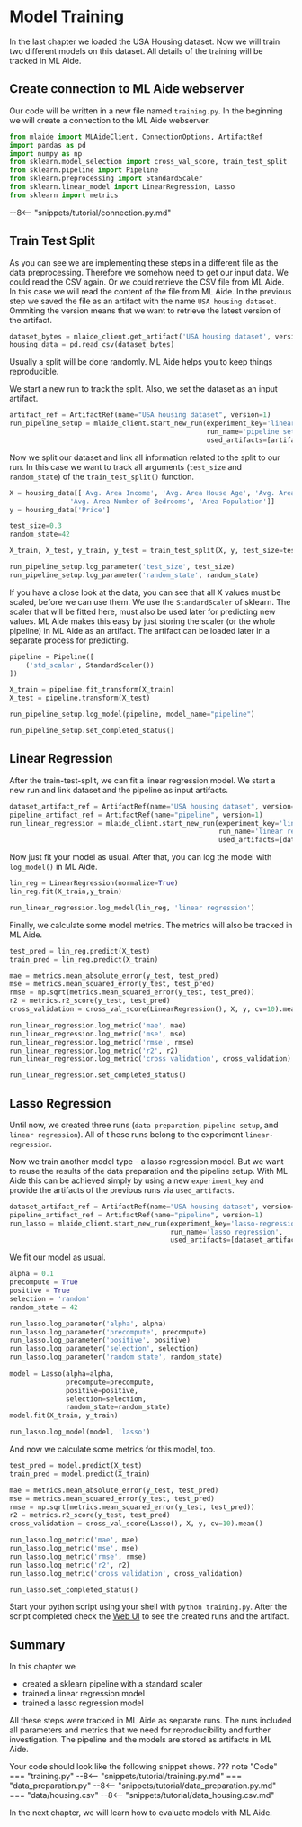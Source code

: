 # Model Training

In the last chapter we loaded the USA Housing dataset. Now we will train two different
models on this dataset. All details of the training will be tracked in ML Aide.

## Create connection to ML Aide webserver
Our code will be written in a new file named `training.py`. In the beginning
we will create a connection to the ML Aide webserver.
```python
from mlaide import MLAideClient, ConnectionOptions, ArtifactRef
import pandas as pd
import numpy as np
from sklearn.model_selection import cross_val_score, train_test_split
from sklearn.pipeline import Pipeline
from sklearn.preprocessing import StandardScaler
from sklearn.linear_model import LinearRegression, Lasso
from sklearn import metrics
```
--8<-- "snippets/tutorial/connection.py.md"

## Train Test Split
As you can see we are implementing these steps in a different file as the data preprocessing.
Therefore we somehow need to get our input data. We could read the CSV again. Or we could
retrieve the CSV file from ML Aide. In this case we will read the content of the file from 
ML Aide. In the previous step we saved the file as an artifact with the name `USA housing dataset`.
Ommiting the version means that we want to retrieve the latest version of the artifact.
```python
dataset_bytes = mlaide_client.get_artifact('USA housing dataset', version=None).load('data/housing.csv')
housing_data = pd.read_csv(dataset_bytes)
```

Usually a split will be done randomly. ML Aide helps you to keep things reproducible.

We start a new run to track the split. Also, we set the dataset as an input artifact.

```python
artifact_ref = ArtifactRef(name="USA housing dataset", version=1)
run_pipeline_setup = mlaide_client.start_new_run(experiment_key='linear-regression', 
                                                 run_name='pipeline setup', 
                                                 used_artifacts=[artifact_ref])
```

Now we split our dataset and link all information related to the split to our run.
In this case we want to track all arguments (`test_size` and `random_state`) of the 
`train_test_split()` function.

```python
X = housing_data[['Avg. Area Income', 'Avg. Area House Age', 'Avg. Area Number of Rooms',
               'Avg. Area Number of Bedrooms', 'Area Population']]
y = housing_data['Price']

test_size=0.3
random_state=42

X_train, X_test, y_train, y_test = train_test_split(X, y, test_size=test_size, random_state=random_state)

run_pipeline_setup.log_parameter('test_size', test_size)
run_pipeline_setup.log_parameter('random_state', random_state)
```

If you have a close look at the data, you can see that all X values must be scaled, before we can use them.
We use the `StandardScaler` of sklearn. The scaler that will be fitted here, must also be used later for 
predicting new values. ML Aide makes this easy by just storing the scaler (or the whole pipeline) in
ML Aide as an artifact. The artifact can be loaded later in a separate process for predicting.

```python
pipeline = Pipeline([
    ('std_scalar', StandardScaler())
])

X_train = pipeline.fit_transform(X_train)
X_test = pipeline.transform(X_test)

run_pipeline_setup.log_model(pipeline, model_name="pipeline")

run_pipeline_setup.set_completed_status()
```

## Linear Regression
After the train-test-split, we can fit a linear regression model. We start a new run and 
link dataset and the pipeline as input artifacts.

```python
dataset_artifact_ref = ArtifactRef(name="USA housing dataset", version=1)
pipeline_artifact_ref = ArtifactRef(name="pipeline", version=1)
run_linear_regression = mlaide_client.start_new_run(experiment_key='linear-regression',
                                                    run_name='linear regression',
                                                    used_artifacts=[dataset_artifact_ref, pipeline_artifact_ref])
```

Now just fit your model as usual. After that, you can log the model with `log_model()` in ML Aide.

```python
lin_reg = LinearRegression(normalize=True)
lin_reg.fit(X_train,y_train)

run_linear_regression.log_model(lin_reg, 'linear regression')
```

Finally, we calculate some model metrics. The metrics will also be tracked in ML Aide.

```python
test_pred = lin_reg.predict(X_test)
train_pred = lin_reg.predict(X_train)

mae = metrics.mean_absolute_error(y_test, test_pred)
mse = metrics.mean_squared_error(y_test, test_pred)
rmse = np.sqrt(metrics.mean_squared_error(y_test, test_pred))
r2 = metrics.r2_score(y_test, test_pred)
cross_validation = cross_val_score(LinearRegression(), X, y, cv=10).mean()

run_linear_regression.log_metric('mae', mae)
run_linear_regression.log_metric('mse', mse)
run_linear_regression.log_metric('rmse', rmse)
run_linear_regression.log_metric('r2', r2)
run_linear_regression.log_metric('cross validation', cross_validation)

run_linear_regression.set_completed_status()
```

## Lasso Regression

Until now, we created three runs (`data preparation`, `pipeline setup`, and `linear regression`). All of t
hese runs belong to the experiment `linear-regression`.

Now we train another model type - a lasso regression model. But we want to reuse the results of the data 
preparation and the pipeline setup. With ML Aide this can be achieved simply by using a new `experiment_key` 
and provide the artifacts of the previous runs via `used_artifacts`.

```python
dataset_artifact_ref = ArtifactRef(name="USA housing dataset", version=1)
pipeline_artifact_ref = ArtifactRef(name="pipeline", version=1)
run_lasso = mlaide_client.start_new_run(experiment_key='lasso-regression',
                                        run_name='lasso regression',
                                        used_artifacts=[dataset_artifact_ref, pipeline_artifact_ref])
```

We fit our model as usual.

```python
alpha = 0.1
precompute = True
positive = True
selection = 'random'
random_state = 42

run_lasso.log_parameter('alpha', alpha)
run_lasso.log_parameter('precompute', precompute)
run_lasso.log_parameter('positive', positive)
run_lasso.log_parameter('selection', selection)
run_lasso.log_parameter('random state', random_state)
    
model = Lasso(alpha=alpha, 
              precompute=precompute, 
              positive=positive, 
              selection=selection,
              random_state=random_state)
model.fit(X_train, y_train)

run_lasso.log_model(model, 'lasso')
```

And now we calculate some metrics for this model, too.

```python
test_pred = model.predict(X_test)
train_pred = model.predict(X_train)

mae = metrics.mean_absolute_error(y_test, test_pred)
mse = metrics.mean_squared_error(y_test, test_pred)
rmse = np.sqrt(metrics.mean_squared_error(y_test, test_pred))
r2 = metrics.r2_score(y_test, test_pred)
cross_validation = cross_val_score(Lasso(), X, y, cv=10).mean()

run_lasso.log_metric('mae', mae)
run_lasso.log_metric('mse', mse)
run_lasso.log_metric('rmse', rmse)
run_lasso.log_metric('r2', r2)
run_lasso.log_metric('cross validation', cross_validation)

run_lasso.set_completed_status()
```

Start your python script using your shell with `python training.py`. After the script completed check the 
[Web UI](http://localhost:8880/projects/usa-housing) to see the created runs and the artifact.

## Summary

In this chapter we

- created a sklearn pipeline with a standard scaler
- trained a linear regression model
- trained a lasso regression model

All these steps were tracked in ML Aide as separate runs. The runs included all parameters and 
metrics that we need for reproducibility and further investigation. The pipeline and the models 
are stored as artifacts in ML Aide.

Your code should look like the following snippet shows.
??? note "Code"
    === "training.py"
        --8<-- "snippets/tutorial/training.py.md"
    === "data_preparation.py"
        --8<-- "snippets/tutorial/data_preparation.py.md"
    === "data/housing.csv"
        --8<-- "snippets/tutorial/data_housing.csv.md"

In the next chapter, we will learn how to evaluate models with ML Aide.
